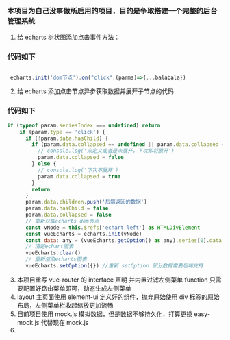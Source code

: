 ### 本项目为自己没事做所启用的项目，目的是争取搭建一个完整的后台管理系统

1. 给 echarts 树状图添加点击事件方法：

### 代码如下

```javascript

 echarts.init('dom节点').on("click",(parms)=>{...balabala})

```

2.  给 echarts 添加点击节点异步获取数据并展开子节点的代码

### 代码如下

```javascript
if (typeof param.seriesIndex === undefined) return
    if (param.type == 'click') {
      if (!param.data.hasChild) {
        if (param.data.collapsed == undefined || param.data.collapsed == true) {
          // console.log('未定义或者是未展开，下次即将展开')
          param.data.collapsed = false
        } else {
          // console.log('下次不展开')
          param.data.collapsed = true
        }
        return
      }
      param.data.children.push('后端返回的数据')
      param.data.hasChild = false
      param.data.collapsed = false
      // 重新获取echarts dom节点
      const vNode = this.$refs['echart-left'] as HTMLDivElement
      const vueEcharts = echarts.init(vNode)
      const data: any = (vueEcharts.getOption() as any).series[0].data
      // 清楚echart图表
      vueEcharts.clear()
      // 重新渲染echarts图表
      vueEcharts.setOption({}) //重新 setOption 部分数据需要后端支持
```

3. 本项目重写 vue-router 的 interface 声明 并内置过滤左侧菜单 function 只需要配置好路由菜单即可，动态生成左侧菜单
4. layout 主页面使用 element-ui 定义好的组件，抛弃原始使用 div 标签的原始布局，左侧菜单栏收起缩放更加流畅
5. 目前项目使用 mock.js 模拟数据，但是数据不够持久化，打算更换 easy-mock.js 代替现在 mock.js
6.
